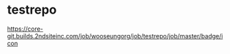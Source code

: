 # testrepo

https://core-git.builds.2ndsiteinc.com/job/wooseungorg/job/testrepo/job/master/badge/icon
